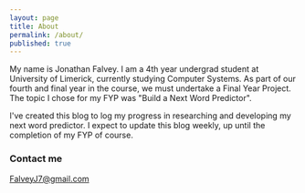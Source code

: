 ```yaml
---
layout: page
title: About
permalink: /about/
published: true
---
```


My name is Jonathan Falvey. I am a 4th year undergrad student at University of Limerick, currently studying Computer Systems. As part of our fourth and final year in the course, we must undertake a Final Year Project. The topic I chose for my FYP was "Build a Next Word Predictor".

I've created this blog to log my progress in researching and developing my next word predictor. I expect to update this blog weekly, up until the completion of my FYP of course.


### Contact me

[FalveyJ7@gmail.com](mailto:FalveyJ7@gmail.com)
